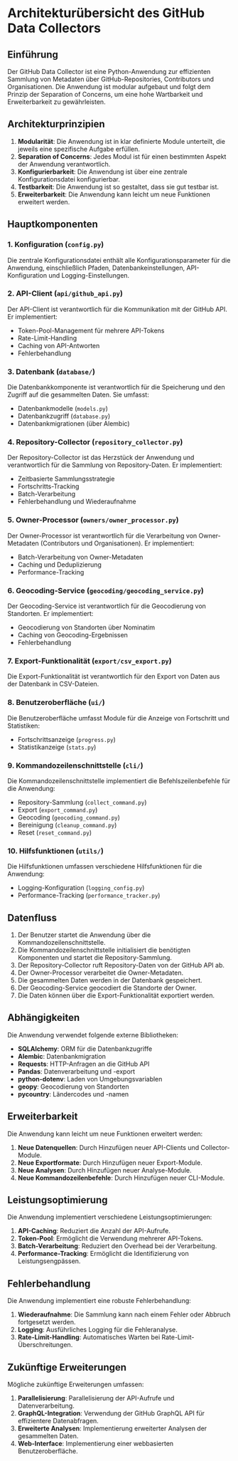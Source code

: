 # Architekturübersicht des GitHub Data Collectors

## Einführung

Der GitHub Data Collector ist eine Python-Anwendung zur effizienten Sammlung von Metadaten über GitHub-Repositories, Contributors und Organisationen. Die Anwendung ist modular aufgebaut und folgt dem Prinzip der Separation of Concerns, um eine hohe Wartbarkeit und Erweiterbarkeit zu gewährleisten.

## Architekturprinzipien

1. **Modularität**: Die Anwendung ist in klar definierte Module unterteilt, die jeweils eine spezifische Aufgabe erfüllen.
2. **Separation of Concerns**: Jedes Modul ist für einen bestimmten Aspekt der Anwendung verantwortlich.
3. **Konfigurierbarkeit**: Die Anwendung ist über eine zentrale Konfigurationsdatei konfigurierbar.
4. **Testbarkeit**: Die Anwendung ist so gestaltet, dass sie gut testbar ist.
5. **Erweiterbarkeit**: Die Anwendung kann leicht um neue Funktionen erweitert werden.

## Hauptkomponenten

### 1. Konfiguration (`config.py`)

Die zentrale Konfigurationsdatei enthält alle Konfigurationsparameter für die Anwendung, einschließlich Pfaden, Datenbankeinstellungen, API-Konfiguration und Logging-Einstellungen.

### 2. API-Client (`api/github_api.py`)

Der API-Client ist verantwortlich für die Kommunikation mit der GitHub API. Er implementiert:

- Token-Pool-Management für mehrere API-Tokens
- Rate-Limit-Handling
- Caching von API-Antworten
- Fehlerbehandlung

### 3. Datenbank (`database/`)

Die Datenbankkomponente ist verantwortlich für die Speicherung und den Zugriff auf die gesammelten Daten. Sie umfasst:

- Datenbankmodelle (`models.py`)
- Datenbankzugriff (`database.py`)
- Datenbankmigrationen (über Alembic)

### 4. Repository-Collector (`repository_collector.py`)

Der Repository-Collector ist das Herzstück der Anwendung und verantwortlich für die Sammlung von Repository-Daten. Er implementiert:

- Zeitbasierte Sammlungsstrategie
- Fortschritts-Tracking
- Batch-Verarbeitung
- Fehlerbehandlung und Wiederaufnahme

### 5. Owner-Processor (`owners/owner_processor.py`)

Der Owner-Processor ist verantwortlich für die Verarbeitung von Owner-Metadaten (Contributors und Organisationen). Er implementiert:

- Batch-Verarbeitung von Owner-Metadaten
- Caching und Deduplizierung
- Performance-Tracking

### 6. Geocoding-Service (`geocoding/geocoding_service.py`)

Der Geocoding-Service ist verantwortlich für die Geocodierung von Standorten. Er implementiert:

- Geocodierung von Standorten über Nominatim
- Caching von Geocoding-Ergebnissen
- Fehlerbehandlung

### 7. Export-Funktionalität (`export/csv_export.py`)

Die Export-Funktionalität ist verantwortlich für den Export von Daten aus der Datenbank in CSV-Dateien.

### 8. Benutzeroberfläche (`ui/`)

Die Benutzeroberfläche umfasst Module für die Anzeige von Fortschritt und Statistiken:

- Fortschrittsanzeige (`progress.py`)
- Statistikanzeige (`stats.py`)

### 9. Kommandozeilenschnittstelle (`cli/`)

Die Kommandozeilenschnittstelle implementiert die Befehlszeilenbefehle für die Anwendung:

- Repository-Sammlung (`collect_command.py`)
- Export (`export_command.py`)
- Geocoding (`geocoding_command.py`)
- Bereinigung (`cleanup_command.py`)
- Reset (`reset_command.py`)

### 10. Hilfsfunktionen (`utils/`)

Die Hilfsfunktionen umfassen verschiedene Hilfsfunktionen für die Anwendung:

- Logging-Konfiguration (`logging_config.py`)
- Performance-Tracking (`performance_tracker.py`)

## Datenfluss

1. Der Benutzer startet die Anwendung über die Kommandozeilenschnittstelle.
2. Die Kommandozeilenschnittstelle initialisiert die benötigten Komponenten und startet die Repository-Sammlung.
3. Der Repository-Collector ruft Repository-Daten von der GitHub API ab.
4. Der Owner-Processor verarbeitet die Owner-Metadaten.
5. Die gesammelten Daten werden in der Datenbank gespeichert.
6. Der Geocoding-Service geocodiert die Standorte der Owner.
7. Die Daten können über die Export-Funktionalität exportiert werden.

## Abhängigkeiten

Die Anwendung verwendet folgende externe Bibliotheken:

- **SQLAlchemy**: ORM für die Datenbankzugriffe
- **Alembic**: Datenbankmigration
- **Requests**: HTTP-Anfragen an die GitHub API
- **Pandas**: Datenverarbeitung und -export
- **python-dotenv**: Laden von Umgebungsvariablen
- **geopy**: Geocodierung von Standorten
- **pycountry**: Ländercodes und -namen

## Erweiterbarkeit

Die Anwendung kann leicht um neue Funktionen erweitert werden:

1. **Neue Datenquellen**: Durch Hinzufügen neuer API-Clients und Collector-Module.
2. **Neue Exportformate**: Durch Hinzufügen neuer Export-Module.
3. **Neue Analysen**: Durch Hinzufügen neuer Analyse-Module.
4. **Neue Kommandozeilenbefehle**: Durch Hinzufügen neuer CLI-Module.

## Leistungsoptimierung

Die Anwendung implementiert verschiedene Leistungsoptimierungen:

1. **API-Caching**: Reduziert die Anzahl der API-Aufrufe.
2. **Token-Pool**: Ermöglicht die Verwendung mehrerer API-Tokens.
3. **Batch-Verarbeitung**: Reduziert den Overhead bei der Verarbeitung.
4. **Performance-Tracking**: Ermöglicht die Identifizierung von Leistungsengpässen.

## Fehlerbehandlung

Die Anwendung implementiert eine robuste Fehlerbehandlung:

1. **Wiederaufnahme**: Die Sammlung kann nach einem Fehler oder Abbruch fortgesetzt werden.
2. **Logging**: Ausführliches Logging für die Fehleranalyse.
3. **Rate-Limit-Handling**: Automatisches Warten bei Rate-Limit-Überschreitungen.

## Zukünftige Erweiterungen

Mögliche zukünftige Erweiterungen umfassen:

1. **Parallelisierung**: Parallelisierung der API-Aufrufe und Datenverarbeitung.
2. **GraphQL-Integration**: Verwendung der GitHub GraphQL API für effizientere Datenabfragen.
3. **Erweiterte Analysen**: Implementierung erweiterter Analysen der gesammelten Daten.
4. **Web-Interface**: Implementierung einer webbasierten Benutzeroberfläche.
